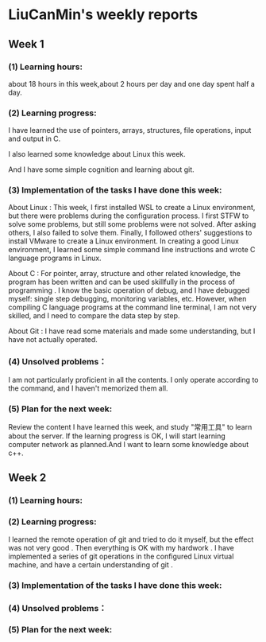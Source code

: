 # LiuCanMin's weekly reports
## Week 1
### (1) Learning hours:

about 18 hours in this week,about 2 hours per day and one day spent half a day.

### (2) Learning progress:

I have learned the use of pointers, arrays, structures, file operations, input and output in C.  

I also learned some knowledge about Linux this week.  

And I have some simple cognition and learning about git.

### (3) Implementation of the tasks I have done this week:

About Linux : This week, I first installed WSL to create a Linux environment, but there were problems during the configuration process. I first STFW to solve some problems, but still some problems were not solved. After asking others, I also failed to solve them. Finally, I followed others' suggestions to install VMware to create a Linux environment. In creating a good Linux environment, I learned some simple command line instructions and wrote C language programs in Linux.  

About C : For pointer, array, structure and other related knowledge, the program has been written and can be used skillfully in the process of programming . I know the basic operation of debug, and I have debugged myself: single step debugging, monitoring variables, etc. However, when compiling C language programs at the command line terminal, I am not very skilled, and I need to compare the data step by step.  

About Git : I have read some materials and made some understanding, but I have not actually operated.  

### (4) Unsolved problems：

I am not particularly proficient in all the contents. I only operate according to the command, and I haven't memorized them all. 

### (5) Plan for the next week:

Review the content I have learned this week, and study "常用工具" to learn about the server. If the learning progress is OK, I will start learning computer network as planned.And I want to learn some knowledge about c++.

## Week 2

### (1) Learning hours:

### (2) Learning progress:

I learned the remote operation of git and tried to do it myself, but the effect was not very good . Then everything is OK with my hardwork . I have implemented a series of git operations in the configured Linux virtual machine, and have a certain understanding of git . 

### (3) Implementation of the tasks I have done this week:

### (4) Unsolved problems：

### (5) Plan for the next week:
